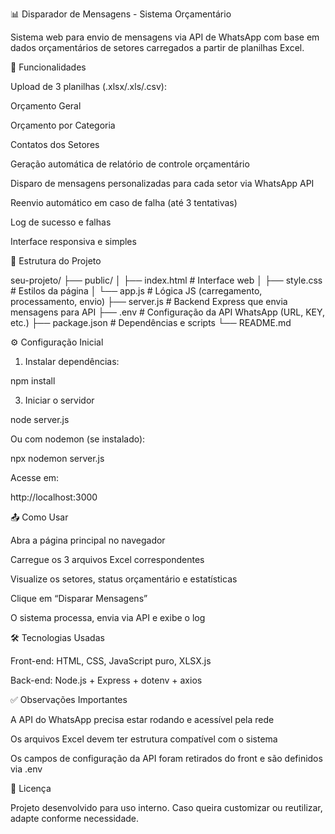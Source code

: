 📊 Disparador de Mensagens - Sistema Orçamentário

Sistema web para envio de mensagens via API de WhatsApp com base em dados orçamentários de setores carregados a partir de planilhas Excel.

🚀 Funcionalidades

Upload de 3 planilhas (.xlsx/.xls/.csv):

Orçamento Geral

Orçamento por Categoria

Contatos dos Setores

Geração automática de relatório de controle orçamentário

Disparo de mensagens personalizadas para cada setor via WhatsApp API

Reenvio automático em caso de falha (até 3 tentativas)

Log de sucesso e falhas

Interface responsiva e simples

📁 Estrutura do Projeto

seu-projeto/
├── public/
│   ├── index.html       # Interface web
│   ├── style.css        # Estilos da página
│   └── app.js           # Lógica JS (carregamento, processamento, envio)
├── server.js            # Backend Express que envia mensagens para API
├── .env                 # Configuração da API WhatsApp (URL, KEY, etc.)
├── package.json         # Dependências e scripts
└── README.md

⚙️ Configuração Inicial

1. Instalar dependências:

npm install

3. Iniciar o servidor

node server.js

Ou com nodemon (se instalado):

npx nodemon server.js

Acesse em:

http://localhost:3000

📤 Como Usar

Abra a página principal no navegador

Carregue os 3 arquivos Excel correspondentes

Visualize os setores, status orçamentário e estatísticas

Clique em “Disparar Mensagens”

O sistema processa, envia via API e exibe o log

🛠 Tecnologias Usadas

Front-end: HTML, CSS, JavaScript puro, XLSX.js

Back-end: Node.js + Express + dotenv + axios

✅ Observações Importantes

A API do WhatsApp precisa estar rodando e acessível pela rede

Os arquivos Excel devem ter estrutura compatível com o sistema

Os campos de configuração da API foram retirados do front e são definidos via .env

📄 Licença

Projeto desenvolvido para uso interno. Caso queira customizar ou reutilizar, adapte conforme necessidade.
